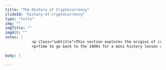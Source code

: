 ```yaml
--- 
title: "The History of Cryptocurrency"
slideId: "history-of-cryptocurrency"
type: "title"
img: ""
imgTitle: ""
imgAlt: ""
notes: | 
            <p class="subtitle">This section explores the origins of cryptocurrency.</p>
            <p>Time to go back to the 1980s for a mini history lesson about the formation of the world wide web, the base protocols of our internet.</p>
        
body: | 
        
---
```

